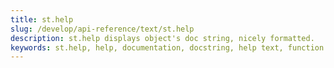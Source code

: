 ```yaml
---
title: st.help
slug: /develop/api-reference/text/st.help
description: st.help displays object's doc string, nicely formatted.
keywords: st.help, help, documentation, docstring, help text, function help, object help, documentation display, help information
---
```


<Autofunction function="streamlit.help" />

